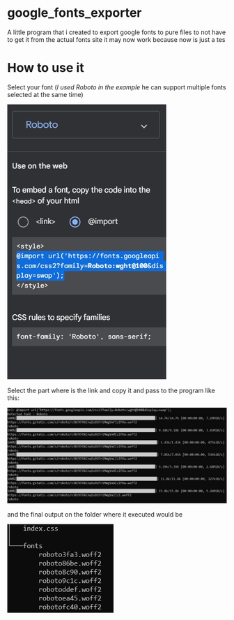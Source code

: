 # google_fonts_exporter
A little program that i created to export google fonts to pure files to not have to get it from the actual fonts site it may now work because now is just a tes

# How to use it
Select your font (*I used Roboto in the example* he can support multiple fonts selected at the same time)

<img src="image.jpg">

Select the part where is the link and copy it and pass to the program like this: 

<img src="image2.jpg">

and the final output on the folder where it executed would be 

<img src="image3.jpg">
